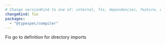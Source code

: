 ```yaml
---
# Change versionKind to one of: internal, fix, dependencies, feature, deprecation, breaking
changeKind: fix
packages:
  - "@typespec/compiler"
---
```


Fix go to definition for directory imports
